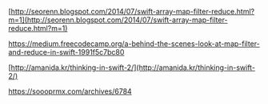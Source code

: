 

[http://seorenn.blogspot.com/2014/07/swift-array-map-filter-reduce.html?m=1](http://seorenn.blogspot.com/2014/07/swift-array-map-filter-reduce.html?m=1)

https://medium.freecodecamp.org/a-behind-the-scenes-look-at-map-filter-and-reduce-in-swift-1991f5c7bc80

[http://amanida.kr/thinking-in-swift-2/](http://amanida.kr/thinking-in-swift-2/)

https://soooprmx.com/archives/6784